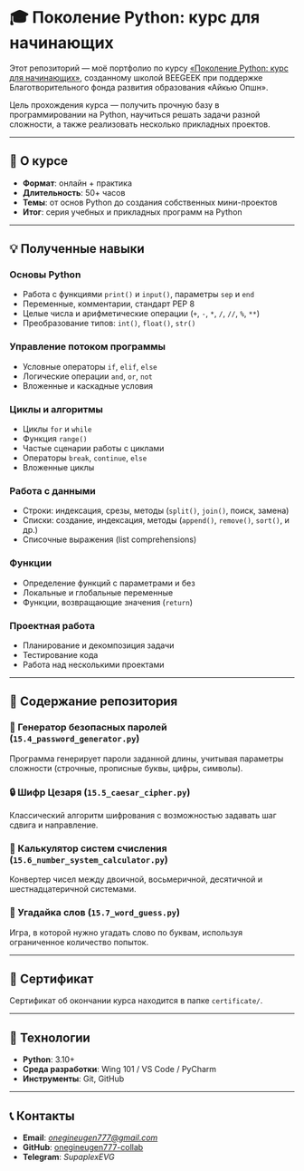 # 🎓 Поколение Python: курс для начинающих

Этот репозиторий — моё портфолио по курсу [«Поколение Python: курс для начинающих»](https://stepik.org/course/58852), созданному школой BEEGEEK при поддержке Благотворительного фонда развития образования «Айкью Опшн».

Цель прохождения курса — получить прочную базу в программировании на Python, научиться решать задачи разной сложности, а также реализовать несколько прикладных проектов.

---

## 📌 О курсе
- **Формат**: онлайн + практика  
- **Длительность**: 50+ часов  
- **Темы**: от основ Python до создания собственных мини-проектов  
- **Итог**: серия учебных и прикладных программ на Python

---

## 💡 Полученные навыки

### Основы Python
- Работа с функциями `print()` и `input()`, параметры `sep` и `end`
- Переменные, комментарии, стандарт PEP 8
- Целые числа и арифметические операции (`+`, `-`, `*`, `/`, `//`, `%`, `**`)
- Преобразование типов: `int()`, `float()`, `str()`

### Управление потоком программы
- Условные операторы `if`, `elif`, `else`
- Логические операции `and`, `or`, `not`
- Вложенные и каскадные условия

### Циклы и алгоритмы
- Циклы `for` и `while`
- Функция `range()`
- Частые сценарии работы с циклами
- Операторы `break`, `continue`, `else`
- Вложенные циклы

### Работа с данными
- Строки: индексация, срезы, методы (`split()`, `join()`, поиск, замена)
- Списки: создание, индексация, методы (`append()`, `remove()`, `sort()`, и др.)
- Списочные выражения (list comprehensions)

### Функции
- Определение функций с параметрами и без
- Локальные и глобальные переменные
- Функции, возвращающие значения (`return`)

### Проектная работа
- Планирование и декомпозиция задачи
- Тестирование кода
- Работа над несколькими проектами

---

## 📂 Содержание репозитория

### 🔑 Генератор безопасных паролей (`15.4_password_generator.py`)
Программа генерирует пароли заданной длины, учитывая параметры сложности (строчные, прописные буквы, цифры, символы).

### 🔒 Шифр Цезаря (`15.5_caesar_cipher.py`)
Классический алгоритм шифрования с возможностью задавать шаг сдвига и направление.

### 🧮 Калькулятор систем счисления (`15.6_number_system_calculator.py`)
Конвертер чисел между двоичной, восьмеричной, десятичной и шестнадцатеричной системами.

### 🎯 Угадайка слов (`15.7_word_guess.py`)
Игра, в которой нужно угадать слово по буквам, используя ограниченное количество попыток.

---

## 📜 Сертификат
Сертификат об окончании курса находится в папке `certificate/`.

---

## 🚀 Технологии
- **Python**: 3.10+
- **Среда разработки**: Wing 101 / VS Code / PyCharm
- **Инструменты**: Git, GitHub

---

## 📞 Контакты
- **Email**: *onegineugen777@gmail.com*
- **GitHub**: [onegineugen777-collab](https://github.com/onegineugen777-collab)
- **Telegram**: *SupaplexEVG*

